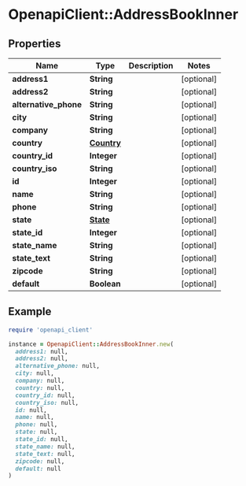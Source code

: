 # OpenapiClient::AddressBookInner

## Properties

| Name | Type | Description | Notes |
| ---- | ---- | ----------- | ----- |
| **address1** | **String** |  | [optional] |
| **address2** | **String** |  | [optional] |
| **alternative_phone** | **String** |  | [optional] |
| **city** | **String** |  | [optional] |
| **company** | **String** |  | [optional] |
| **country** | [**Country**](Country.md) |  | [optional] |
| **country_id** | **Integer** |  | [optional] |
| **country_iso** | **String** |  | [optional] |
| **id** | **Integer** |  | [optional] |
| **name** | **String** |  | [optional] |
| **phone** | **String** |  | [optional] |
| **state** | [**State**](State.md) |  | [optional] |
| **state_id** | **Integer** |  | [optional] |
| **state_name** | **String** |  | [optional] |
| **state_text** | **String** |  | [optional] |
| **zipcode** | **String** |  | [optional] |
| **default** | **Boolean** |  | [optional] |

## Example

```ruby
require 'openapi_client'

instance = OpenapiClient::AddressBookInner.new(
  address1: null,
  address2: null,
  alternative_phone: null,
  city: null,
  company: null,
  country: null,
  country_id: null,
  country_iso: null,
  id: null,
  name: null,
  phone: null,
  state: null,
  state_id: null,
  state_name: null,
  state_text: null,
  zipcode: null,
  default: null
)
```


